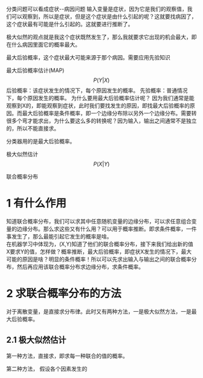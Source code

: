 
分类问题可以看成症状--病因问题
输入变量是症状，因为它是我们的观察值，我们可以观察到，所以是症状，但是这个症状是由什么引起的呢？这就要找病因了，这个症状最有可能是什么引起的。这就要进行推断了。

极大似然的观点就是我这个症状既然发生了，那么我就要求它出现的机会最大，即在什么病因里面它的概率最大。

最大后验概率，这个症状最大可能来源于那个病因。需要应用先验知识

最大后验概率估计(MAP)
$$ P(Y|X) $$
后验概率：该症状发生的情况下，每个原因发生的概率。
先验概率：普通情况下，每个原因发生的概率。
为什么要用最大后验概率估计呢？
因为我们通常是能观察到X的，即能观察到症状，此时我们要找发生的原因，即找最大后验概率的原因。而最大后验概率是条件概率，即一个边缘分布除以另外一个边缘分布。需要转很多个弯才能求出，为什么要这么多的转换呢？因为输入，输出之间通常不是独立的，所以不能直接求。

分类器用的是最大后验概率。

极大似然估计
$$ P(X|Y) $$


联合概率分布
# 1 有什么作用
知道联合概率分布，我们可以求其中任意随机变量的边缘分布，可以求任意组合变量的边缘分布。那么求这些又有什么用？可以用于概率推断。即求条件概率，一件事发生了，那么最能引起它发生的概率是啥。  
在机器学习中体现为，(X,Y)知道了他们的联合概率分布，接下来我们给出新的值X要求Y的值，怎样做？概率推断，最大后验概率，即症状X发生的情况下，最大可能的原因是啥？明显的条件概率！所以可以先求出输入与输出之间的联合概率分布，然后再应用该联合概率分布求边缘分布，求条件概率。

# 2 求联合概率分布的方法

对于离散变量，是直接求分布律。此时又有两种方法，一是极大似然方法，一是最大后验概率。

## 2.1 极大似然估计

第一种方法，直接求，即求每一种联合的值的概率。

第二种方法，
假设各个因素发生的
